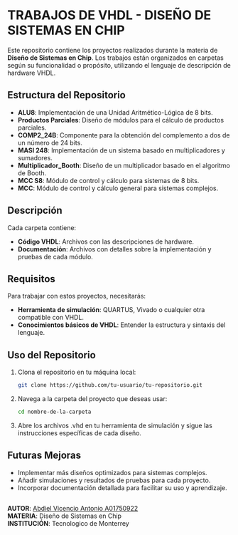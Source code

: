 # TRABAJOS DE VHDL - DISEÑO DE SISTEMAS EN CHIP

Este repositorio contiene los proyectos realizados durante la materia de **Diseño de Sistemas en Chip**. Los trabajos están organizados en carpetas según su funcionalidad o propósito, utilizando el lenguaje de descripción de hardware VHDL.

## Estructura del Repositorio

- **ALU8**: Implementación de una Unidad Aritmético-Lógica de 8 bits.
- **Productos Parciales**: Diseño de módulos para el cálculo de productos parciales.
- **COMP2_24B**: Componente para la obtención del complemento a dos de un número de 24 bits.
- **MASI 248**: Implementación de un sistema basado en multiplicadores y sumadores.
- **Multiplicador_Booth**: Diseño de un multiplicador basado en el algoritmo de Booth.
- **MCC S8**: Módulo de control y cálculo para sistemas de 8 bits.
- **MCC**: Módulo de control y cálculo general para sistemas complejos.


## Descripción

Cada carpeta contiene:
- **Código VHDL**: Archivos con las descripciones de hardware.
- **Documentación**: Archivos con detalles sobre la implementación y pruebas de cada módulo.

## Requisitos

Para trabajar con estos proyectos, necesitarás:
- **Herramienta de simulación**: QUARTUS, Vivado o cualquier otra compatible con VHDL.
- **Conocimientos básicos de VHDL**: Entender la estructura y sintaxis del lenguaje.

## Uso del Repositorio

1. Clona el repositorio en tu máquina local:
   ```bash
   git clone https://github.com/tu-usuario/tu-repositorio.git
2. Navega a la carpeta del proyecto que deseas usar: 
   ```bash
   cd nombre-de-la-carpeta
3. Abre los archivos .vhd en tu herramienta de simulación y sigue las instrucciones específicas de cada diseño.

## Futuras Mejoras

- Implementar más diseños optimizados para sistemas complejos.
- Añadir simulaciones y resultados de pruebas para cada proyecto.
- Incorporar documentación detallada para facilitar su uso y aprendizaje.

## 

**AUTOR**: [Abdiel Vicencio Antonio A01750922](https://github.com/Pezcadoo31)    
**MATERIA**: Diseño de Sistemas en Chip     
**INSTITUCIÓN**: Tecnologico de Monterrey 